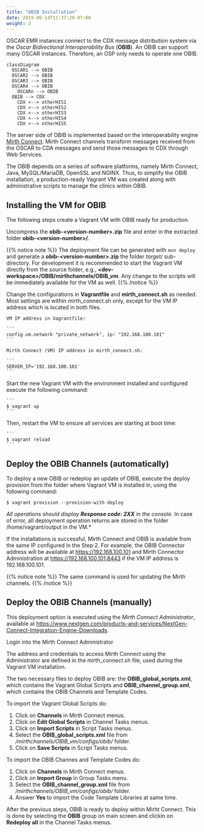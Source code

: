 ```yaml
---
title: "OBIB Installation"
date: 2019-06-14T11:37:29-07:00
weight: 3
---
```


OSCAR EMR instances connect to the CDX message distribution system via the *Oscar Bidirectional Interoperability Bus* (**OBIB**). An OBIB can support many OSCAR instances. Therefore, an OSP only needs to operate one OBIB.

```mermaid
classDiagram
  OSCAR1 --> OBIB
  OSCAR2 --> OBIB
  OSCAR3 --> OBIB
  OSCAR4 --> OBIB
    OSCARn --> OBIB
  OBIB --> CDX
    CDX <--> otherHIS1
    CDX <--> otherHIS2
    CDX <--> otherHIS3
    CDX <--> otherHIS4
    CDX <--> otherHIS5
```

The server side of OBIB is implemented based on the interoperability engine [Mirth Connect](http://wiki.patesco.ca/doku.php?id=hl7:mirth:tutorial). Mirth Connect channels transform messages received from the OSCAR to CDA messages and send those messages to CDX through Web Services.

The OBIB depends on a series of software platforms, namely Mirth Connect, Java, MySQL/MariaDB, OpenSSL and NGINX. Thus, to simplify the OBIB installation, a production-ready Vagrant VM was created along with administrative scripts to manage the clinics within OBIB.

## Installing the VM for OBIB

The following steps create a Vagrant VM with OBIB ready for production.

Uncompress the **obib-&lt;version-number&gt;.zip** file and enter in the extracted folder **obib-&lt;version-number&gt;/**.

{{% notice note %}}
The deployment file can be generated with  ``mvn deploy`` and generate a **obib-&lt;version-number&gt;.zip** the folder *target/* sub-directory.
For development it is recommended to start the Vagrant VM directly from the source folder, e.g., **&lt;dev-workspace&gt;/OBIB/mirthchannels/OBIB_vm**. Any change to the scripts will be immediately available for the VM as well.
{{% /notice %}}

Change the configurations in **Vagrantfile** and **mirth_connect.sh** as needed. Most settings are within mirth_connect.sh only, except for the VM IP address which is located in both files.

    VM IP address in Vagrantfile:

    ```
    config.vm.network "private_network", ip: "192.168.100.101"
    ```

    Mirth Connect (VM) IP address in mirth_connect.sh:

    ```
    SERVER_IP='192.168.100.101'
    ```

Start the new Vagrant VM with the environment installed and configured execute the following command:

    ```
    $ vagrant up
    ```

Then, restart the VM to ensure all services are starting at boot time:

    ```
    $ vagrant reload
    ```

## Deploy the OBIB Channels (automatically)

To deploy a new OBIB or redeploy an update of OBIB, execute the deploy provision from the folder where Vagrant VM is installed in, using the following command:

```
$ vagrant provision --provision-with deploy
```

*All operations should display **Response code: 2XX** in the console*. In case of error, all deployment operation returns are stored in the folder /home/vagrant/output in the VM.*

If the installations is successful, Mirth Connect and OBIB is available from the same IP configured in the Step 2. For example, the OBIB Connector address will be available at https://192.168.100.101 and Mirth Connector Administration at https://192.168.100.101:8443 if the VM IP address is 192.168.100.101.

{{% notice note %}}
The same command is used for updating the Mirth channels.
{{% /notice %}}


## Deploy the OBIB Channels (manually)

This deployment option is executed using the *Mirth Connect Administrator*, available at https://www.nextgen.com/products-and-services/NextGen-Connect-Integration-Engine-Downloads.

Login into the Mirth Connect Administrator

[//]: # "TODO add image of Laucher?"

The address and credentials to access Mirth Connect using the Administrator are defined in the mirth_connect.sh file, used during the Vagrant VM installation.

[//]: # "TODO add image of Laucher Login?"

The two necessary files to deploy OBIB are: the **OBIB_global_scripts.xml**, which contains the Vagrant Global Scripts and **OBIB_channel_group.xml**, which contains the OBIB Channels and Template Codes.

[//]: # "TODO add image of Mirth Main screen?"

To import the Vagrant Global Scripts do:

1. Click on **Channels** in Mirth Connect menus.
3. Click on **Edit Global Scripts** in Channel Tasks menus.
4. Click on **Import Scripts** in Script Tasks menus.
5. Select the **OBIB_global_scripts.xml** file from */mirthchannels/OBIB_vm/configs/obib/* folder.
6. Click on **Save Scripts** in Script Tasks menus.

To import the OBIB Channes and Template Codes do:

1. Click on **Channels** in Mirth Connect menus.
2. Click on **Import Group** in Group Tasks menu.
3. Select the **OBIB_channel_group.xml** file from */mirthchannels/OBIB_vm/configs/obib/* folder.
4. Answer **Yes** to import the Code Template Libraries at same time.

After the previous steps, OBIB is ready to deploy within Mirht Connect. This is done by selecting the **OBIB** group on main screen and clickin on **Redeploy all** in the Channel Tasks menus.
